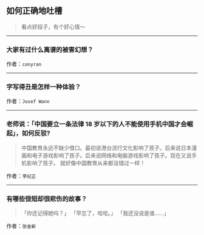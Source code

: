 ## 如何正确地吐槽

> 看点好段子，有个好心情～


 
---

### 大家有过什么离谱的被害幻想？

> 


作者：`conyran`

---

### 字写得丑是怎样一种体验？

> 


作者：`Josef Wann`

---

### 老师说：「中国要立一条法律 18 岁以下的人不能使用手机中国才会崛起」，如何反驳?

> 中国教育永远不缺少借口。最初说港台流行文化影响了孩子。后来说日本漫画和电子游戏影响了孩子。后来说网络和电脑游戏影响了孩子。现在又说手机影响了孩子。
> 就好像中国教育从来都没错过一样！


作者：`李纪正`

---

### 有哪些很短却很悲伤的故事？

> 「你还记得她吗？」
> 「早忘了，哈哈。」
> 「我还没说是谁……」


作者：`张金新`